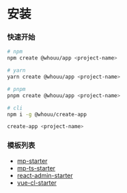 # 安装

### 快速开始

```bash
# npm
npm create @whouu/app <project-name>

# yarn
yarn create @whouu/app <project-name>

# pnpm
pnpm create @whouu/app <project-name>

# cli
npm i -g @whouu/create-app

create-app <project-name>
```

### 模板列表

- [mp-starter](/templates/mp-starter.html)
- [mp-ts-starter](/templates/mp-ts-starter.html)
- [react-admin-starter](/templates/react-admin-starter.html)
- [vue-cl-starter](/templates/vue-cl-starter.html)